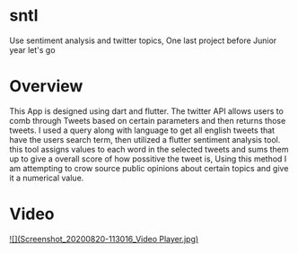 # sntl

Use sentiment analysis and twitter topics,
One last project before Junior year let's go

# Overview

This App is designed using dart and flutter. The twitter API allows users to comb through
Tweets based on certain parameters and then returns those tweets. I used a query along with language
to get all english tweets that have the users search term, then utilized a flutter sentiment analysis tool.
this tool assigns values to each word in the selected tweets and sums them up to give a overall score of how possitive the tweet is,
Using this method I am attempting to crow source public opinions about certain topics and give it a numerical value.

# Video
[![](Screenshot_20200820-113016_Video Player.jpg)](https://www.youtube.com/watch?v=KKUMIikfib8)

